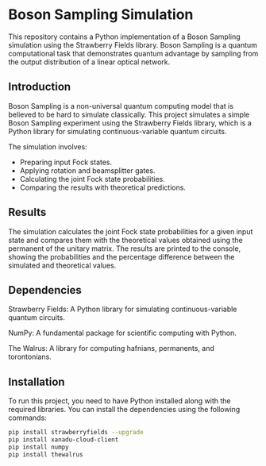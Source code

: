 # Boson Sampling Simulation

This repository contains a Python implementation of a Boson Sampling simulation using the Strawberry Fields library. Boson Sampling is a quantum computational task that demonstrates quantum advantage by sampling from the output distribution of a linear optical network.
 
## Introduction

Boson Sampling is a non-universal quantum computing model that is believed to be hard to simulate classically. This project simulates a simple Boson Sampling experiment using the Strawberry Fields library, which is a Python library for simulating continuous-variable quantum circuits.

The simulation involves:
- Preparing input Fock states.
- Applying rotation and beamsplitter gates.
- Calculating the joint Fock state probabilities.
- Comparing the results with theoretical predictions.
  
 ## Results
The simulation calculates the joint Fock state probabilities for a given input state and compares them with the theoretical values obtained using the permanent of the unitary matrix. The results are printed to the console, showing the probabilities and the percentage difference between the simulated and theoretical values.

## Dependencies
Strawberry Fields: A Python library for simulating continuous-variable quantum circuits.

NumPy: A fundamental package for scientific computing with Python.

The Walrus: A library for computing hafnians, permanents, and torontonians.

## Installation

To run this project, you need to have Python installed along with the required libraries. You can install the dependencies using the following commands:

```bash
pip install strawberryfields --upgrade
pip install xanadu-cloud-client
pip install numpy
pip install thewalrus
